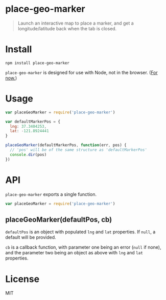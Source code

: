 # place-geo-marker

> Launch an interactive map to place a marker, and get a longitude/latitude back
> when the tab is closed.

# Install

```
npm install place-geo-marker
```

`place-geo-marker` is designed for use with Node, not in the browser. ([For now.](https://github.com/noffle/place-geo-marker/issues/1))


# Usage

```js
var placeGeoMarker = require('place-geo-marker')

var defaultMarkerPos = {
  lng: 37.3404253,
  lat: -121.8924441
}

placeGeoMarker(defaultMarkerPos, function(err, pos) {
  // 'pos' will be of the same structure as 'defaultMarkerPos'
  console.dir(pos)
})
```


# API

`place-geo-marker` exports a single function.

```js
var placeGeoMarker = require('place-geo-marker')
```

## placeGeoMarker(defaultPos, cb)

`defaultPos` is an object with populated `lng` and `lat` properties. If `null`,
a default will be provided.

`cb` is a callback function, with parameter one being an error (`null` if none),
and the parameter two being an object as above with `lng` and `lat` properties.


# License

MIT
